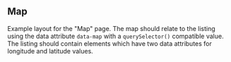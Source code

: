 ## Map

Example layout for the "Map" page. The map should relate to the listing using the data attribute `data-map`
with a `querySelector()` compatible value. The listing should contain elements which have two data attributes
for longitude and latitude values.
